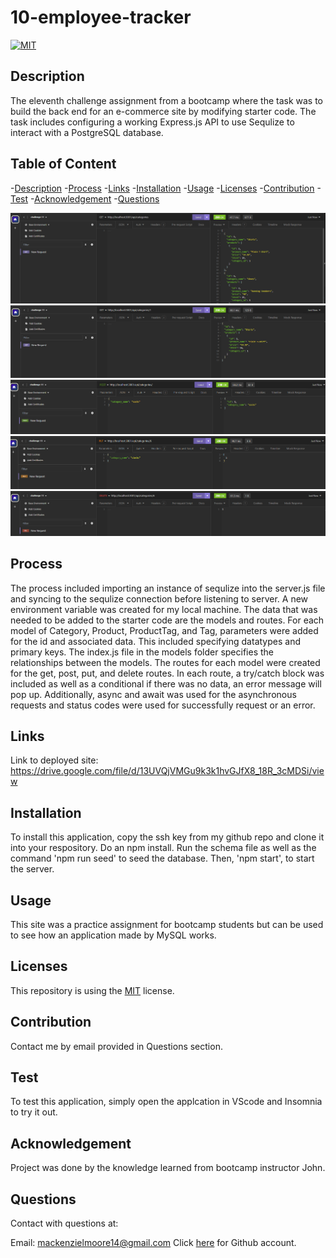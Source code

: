 # 10-employee-tracker

[![MIT](https://img.shields.io/badge/License-MIT-yellow.svg)](https://opensource.org/licenses/MIT)
  

## Description
The eleventh challenge assignment from a bootcamp where the task was to build the back end for an e-commerce site by modifying starter code. The task includes configuring a working Express.js API to use Sequlize to interact with a PostgreSQL database.

## Table of Content
-[Description](#Description)
-[Process](#Process)
-[Links](#Links)
-[Installation](#Installation)
-[Usage](#Usage)
-[Licenses](#Licenses)
-[Contribution](#Contribution)
-[Test](#Test)
-[Acknowledgement](#Acknowledgement)
-[Questions](#Questions)

<img src="./assets/img1.png"/>
<img src="./assets/img2.png"/>
<img src="./assets/img3.png"/>
<img src="./assets/img4.png"/>
<img src="./assets/img5.png"/>


## Process
The process included importing an instance of sequlize into the server.js file and syncing to the sequlize connection before listening to server. A new environment variable was created for my local machine. The data that was needed to be added to the starter code are the models and routes. For each model of Category, Product, ProductTag, and Tag, parameters were added for the id and associated data. This included specifying datatypes and primary keys. The index.js file in the models folder specifies the relationships between the models. The routes for each model were created for the get, post, put, and delete routes. In each route, a try/catch block was included as well as a conditional if there was no data, an error message will pop up. Additionally, async and await was used for the asynchronous requests and status codes were used for successfully request or an error.


## Links
Link to deployed site: https://drive.google.com/file/d/13UVQjVMGu9k3k1hvGJfX8_18R_3cMDSi/view

## Installation
To install this application, copy the ssh key from my github repo and clone it into your respository. Do an npm install. Run the schema file as well as the command 'npm run seed' to seed the database. Then, 'npm start', to start the server.


## Usage
This site was a practice assignment for bootcamp students but can be used to see how an application made by MySQL works. 


## Licenses
This repository is using the [MIT](https://opensource.org/licenses/MIT) license.


## Contribution
Contact me by email provided in Questions section.


## Test
To test this application, simply open the applcation in VScode and Insomnia to try it out.


## Acknowledgement
Project was done by the knowledge learned from bootcamp instructor John.


## Questions
Contact with questions at:

Email: mackenzielmoore14@gmail.com
Click [here](https://github.com/mackemo) for Github account.
